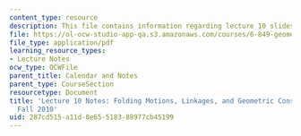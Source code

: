 ```yaml
---
content_type: resource
description: This file contains information regarding lecture 10 slides.
file: https://ol-ocw-studio-app-qa.s3.amazonaws.com/courses/6-849-geometric-folding-algorithms-linkages-origami-polyhedra-fall-2012/287cd515a11d8e65518388977cb45199_MIT6_849F12_L10.pdf
file_type: application/pdf
learning_resource_types:
- Lecture Notes
ocw_type: OCWFile
parent_title: Calendar and Notes
parent_type: CourseSection
resourcetype: Document
title: 'Lecture 10 Notes: Folding Motions, Linkages, and Geometric Construction, 6.849
  Fall 2010'
uid: 287cd515-a11d-8e65-5183-88977cb45199
---
```

